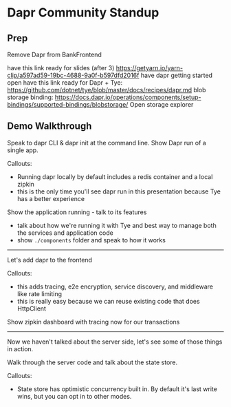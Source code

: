 # Dapr Community Standup

## Prep

Remove Dapr from BankFrontend

have this link ready for slides (after 3) https://getyarn.io/yarn-clip/a597ad59-19bc-4688-9a0f-b597dfd2016f
have dapr getting started open
have this link ready for Dapr + Tye: https://github.com/dotnet/tye/blob/master/docs/recipes/dapr.md
blob storage binding: https://docs.dapr.io/operations/components/setup-bindings/supported-bindings/blobstorage/
Open storage explorer

## Demo Walkthrough 

Speak to dapr CLI & dapr init at the command line. Show Dapr run of a single app.

Callouts: 

- Running dapr locally by default includes a redis container and a local zipkin
- this is the only time you'll see dapr run in this presentation because Tye has a better experience

Show the application running - talk to its features

- talk about how we're running it with Tye and best way to manage both the services and application code
- show `./components` folder and speak to how it works

---

Let's add dapr to the frontend 

Callouts:

- this adds tracing, e2e encryption, service discovery, and middleware like rate limiting
- this is really easy because we can reuse existing code that does HttpClient

Show zipkin dashboard with tracing now for our transactions

---

Now we haven't talked about the server side, let's see some of those things in action.

Walk through the server code and talk about the state store.

Callouts:

- State store has optimistic concurrency built in. By default it's last write wins, but you can opt in to other modes.

